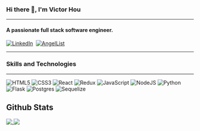 ### Hi there 👋, I'm Victor Hou

------------------------------
#### A passionate full stack software engineer.
[![LinkedIn](https://img.shields.io/badge/linkedin-%230077B5.svg?style=for-the-badge&logo=linkedin&logoColor=white)](https://www.linkedin.com/in/victor-hou/)&nbsp; [![AngelList](https://img.shields.io/badge/AngelList-%23D4D4D4.svg?style=for-the-badge&logo=AngelList&logoColor=black)](https://angel.co/u/victor-hou-2)&nbsp;

-------------------------------


### Skills and Technologies
---------------------------------------
![HTML5](https://img.shields.io/badge/html5-%23E34F26.svg?style=for-the-badge&logo=html5&logoColor=white) ![CSS3](https://img.shields.io/badge/css3-%231572B6.svg?style=for-the-badge&logo=css3&logoColor=white) ![React](https://img.shields.io/badge/react-%2320232a.svg?style=for-the-badge&logo=react&logoColor=%2361DAFB) ![Redux](https://img.shields.io/badge/redux-%23593d88.svg?style=for-the-badge&logo=redux&logoColor=white) ![JavaScript](https://img.shields.io/badge/javascript-%23323330.svg?style=for-the-badge&logo=javascript&logoColor=%23F7DF1E) ![NodeJS](https://img.shields.io/badge/node.js-6DA55F?style=for-the-badge&logo=node.js&logoColor=white) ![Python](https://img.shields.io/badge/python-3670A0?style=for-the-badge&logo=python&logoColor=ffdd54) ![Flask](https://img.shields.io/badge/flask-%23000.svg?style=for-the-badge&logo=flask&logoColor=white) ![Postgres](https://img.shields.io/badge/postgres-%23316192.svg?style=for-the-badge&logo=postgresql&logoColor=white) ![Sequelize](https://img.shields.io/badge/Sequelize-52B0E7?style=for-the-badge&logo=Sequelize&logoColor=white) 

Github Stats
---------------------------
<a href="https://github.com/Thereal-victorhou/github-readme-stats">
  <img align="top" src="https://github-readme-stats.vercel.app/api?username=Thereal-victorhou&count_private=true&show_icons=true&theme=tokyonight" />
</a>
<a href="https://github.com/Thereal-victorhou/github-readme-stats">
  <img align="top" src="https://github-readme-stats.vercel.app/api/top-langs/?username=Thereal-victorhou&layout=compact&theme=tokyonight" />
</a>


<!-- ![Victor Hou's GitHub stats](https://github-readme-stats.vercel.app/api?username=Thereal-victorhou&count_private=true&show_icons=true&theme=tokyonight) 
[![Top Langs](https://github-readme-stats.vercel.app/api/top-langs/?username=Thereal-victorhou&layout=compact&theme=tokyonight)](https://github.com/Thereal-victorhou/github-readme-stats) -->
<!--
**Thereal-victorhou/Thereal-victorhou** is a ✨ _special_ ✨ repository because its `README.md` (this file) appears on your GitHub profile.

Here are some ideas to get you started:

- 🔭 I’m currently working on ...
- 🌱 I’m currently learning ...
- 👯 I’m looking to collaborate on ...
- 🤔 I’m looking for help with ...
- 💬 Ask me about ...
- 📫 How to reach me: ...
- 😄 Pronouns: ...
- ⚡ Fun fact: ...
-->
